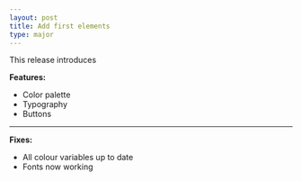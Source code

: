 ```yaml
---
layout: post
title: Add first elements
type: major
---
```


This release introduces

**Features:**

- Color palette
- Typography
- Buttons

---

**Fixes:**

- All colour variables up to date
- Fonts now working
